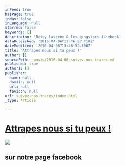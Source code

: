 ```yaml
---
inFeed: true
hasPage: true
inNav: false
inLanguage: null
starred: false
keywords: []
description: 'Betty Lascene & les gangsters facebook'
datePublished: '2016-04-06T13:46:57.419Z'
dateModified: '2016-04-06T13:46:52.806Z'
title: 'Attrapes nous si tu peux !'
author: []
sourcePath: _posts/2016-04-06-suivez-nos-traces.md
published: true
authors: []
publisher:
  name: null
  domain: null
  url: null
  favicon: null
url: suivez-nos-traces/index.html
_type: Article

---
```

# [Attrapes nous si tu peux !][0]
![](https://the-grid-user-content.s3-us-west-2.amazonaws.com/b9b23d3a-dc8d-4dc3-9309-c465bb79ee5a.jpg)

## sur notre page facebook

[0]: https://www.facebook.com/Betty-Lascene-les-Gangsters-567525833280705